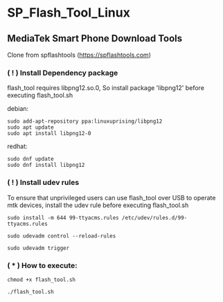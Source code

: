 # SP_Flash_Tool_Linux

## MediaTek Smart Phone Download Tools

Clone from spflashtools (https://spflashtools.com)


### ( ! ) Install Dependency package

flash_tool requires libpng12.so.0, So install package 'libpng12' before executing flash_tool.sh 

debian:

```
sudo add-apt-repository ppa:linuxuprising/libpng12
sudo apt update
sudo apt install libpng12-0
```

redhat:

```
sudo dnf update
sudo dnf install libpng12
```

### ( ! ) Install udev rules

To ensure that unprivileged users can use flash_tool over USB to operate mtk devices, install the udev rule before executing flash_tool.sh

```
sudo install -m 644 99-ttyacms.rules /etc/udev/rules.d/99-ttyacms.rules

sudo udevadm control --reload-rules

sudo udevadm trigger
```

### ( * ) How to execute:
```
chmod +x flash_tool.sh

./flash_tool.sh
```
